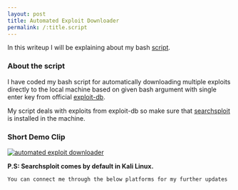 ```yaml
---
layout: post
title: Automated Exploit Downloader
permalink: /:title.script
---
```

In this writeup I will be explaining about my bash [script](https://github.com/v1llur1/automated-exploit-downloader).

### About the script

I have coded my bash script for automatically downloading multiple exploits directly to the local machine based on given bash argument with single enter key from official [exploit-db](https://exploit-db.com).

My script deals with exploits from exploit-db so make sure that [searchsploit](https://github.com/offensive-security/exploitdb) is installed in the machine.

### Short Demo Clip

[![automated exploit downloader](http://img.youtube.com/vi/3tg7W1Sg9_Y/0.jpg)](http://www.youtube.com/watch?v=3tg7W1Sg9_Y "click to watch")

**P.S: Searchsploit comes by default in Kali Linux.**

`You can connect me through the below platforms for my further updates`
